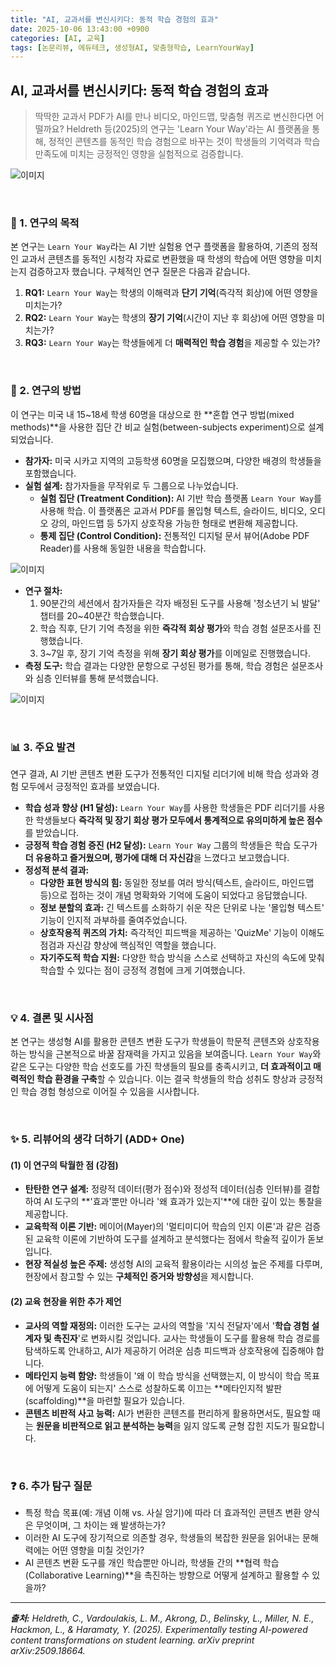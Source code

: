 ```yaml
---
title: "AI, 교과서를 변신시키다: 동적 학습 경험의 효과"
date: 2025-10-06 13:43:00 +0900
categories: [AI, 교육]
tags: [논문리뷰, 에듀테크, 생성형AI, 맞춤형학습, LearnYourWay]
---
```


## AI, 교과서를 변신시키다: 동적 학습 경험의 효과

> 딱딱한 교과서 PDF가 AI를 만나 비디오, 마인드맵, 맞춤형 퀴즈로 변신한다면 어떨까요? Heldreth 등(2025)의 연구는 'Learn Your Way'라는 AI 플랫폼을 통해, 정적인 콘텐츠를 동적인 학습 경험으로 바꾸는 것이 학생들의 기억력과 학습 만족도에 미치는 긍정적인 영향을 실험적으로 검증합니다.

![이미지](/assets/Al-powered-content-transformations-1.png)

<br>

### 🎯 1. 연구의 목적

본 연구는 `Learn Your Way`라는 AI 기반 실험용 연구 플랫폼을 활용하여, 기존의 정적인 교과서 콘텐츠를 동적인 시청각 자료로 변환했을 때 학생의 학습에 어떤 영향을 미치는지 검증하고자 했습니다. 구체적인 연구 질문은 다음과 같습니다.

1.  **RQ1:** `Learn Your Way`는 학생의 이해력과 **단기 기억**(즉각적 회상)에 어떤 영향을 미치는가?
2.  **RQ2:** `Learn Your Way`는 학생의 **장기 기억**(시간이 지난 후 회상)에 어떤 영향을 미치는가?
3.  **RQ3:** `Learn Your Way`는 학생들에게 더 **매력적인 학습 경험**을 제공할 수 있는가?

<br>

### 🔬 2. 연구의 방법

이 연구는 미국 내 15~18세 학생 60명을 대상으로 한 **혼합 연구 방법(mixed methods)**을 사용한 집단 간 비교 실험(between-subjects experiment)으로 설계되었습니다.

* **참가자:** 미국 시카고 지역의 고등학생 60명을 모집했으며, 다양한 배경의 학생들을 포함했습니다.
* **실험 설계:** 참가자들을 무작위로 두 그룹으로 나누었습니다.
    * **실험 집단 (Treatment Condition):** AI 기반 학습 플랫폼 `Learn Your Way`를 사용해 학습. 이 플랫폼은 교과서 PDF를 몰입형 텍스트, 슬라이드, 비디오, 오디오 강의, 마인드맵 등 5가지 상호작용 가능한 형태로 변환해 제공합니다.
    * **통제 집단 (Control Condition):** 전통적인 디지털 문서 뷰어(Adobe PDF Reader)를 사용해 동일한 내용을 학습합니다.

![이미지](/assets/Al-powered-content-transformations-2.png)

* **연구 절차:**
    1.  90분간의 세션에서 참가자들은 각자 배정된 도구를 사용해 '청소년기 뇌 발달' 챕터를 20~40분간 학습했습니다.
    2.  학습 직후, 단기 기억 측정을 위한 **즉각적 회상 평가**와 학습 경험 설문조사를 진행했습니다.
    3.  3~7일 후, 장기 기억 측정을 위해 **장기 회상 평가**를 이메일로 진행했습니다.
* **측정 도구:** 학습 결과는 다양한 문항으로 구성된 평가를 통해, 학습 경험은 설문조사와 심층 인터뷰를 통해 분석했습니다.

![이미지](/assets/Al-powered-content-transformations-3.png)

<br>

### 📊 3. 주요 발견

연구 결과, AI 기반 콘텐츠 변환 도구가 전통적인 디지털 리더기에 비해 학습 성과와 경험 모두에서 긍정적인 효과를 보였습니다.

* **학습 성과 향상 (H1 달성):** `Learn Your Way`를 사용한 학생들은 PDF 리더기를 사용한 학생들보다 **즉각적 및 장기 회상 평가 모두에서 통계적으로 유의미하게 높은 점수**를 받았습니다.
* **긍정적 학습 경험 증진 (H2 달성):** `Learn Your Way` 그룹의 학생들은 학습 도구가 **더 유용하고 즐거웠으며, 평가에 대해 더 자신감**을 느꼈다고 보고했습니다.
* **정성적 분석 결과:**
    * **다양한 표현 방식의 힘:** 동일한 정보를 여러 방식(텍스트, 슬라이드, 마인드맵 등)으로 접하는 것이 개념 명확화와 기억에 도움이 되었다고 응답했습니다.
    * **정보 분할의 효과:** 긴 텍스트를 소화하기 쉬운 작은 단위로 나눈 '몰입형 텍스트' 기능이 인지적 과부하를 줄여주었습니다.
    * **상호작용적 퀴즈의 가치:** 즉각적인 피드백을 제공하는 'QuizMe' 기능이 이해도 점검과 자신감 향상에 핵심적인 역할을 했습니다.
    * **자기주도적 학습 지원:** 다양한 학습 방식을 스스로 선택하고 자신의 속도에 맞춰 학습할 수 있다는 점이 긍정적 경험에 크게 기여했습니다.

<br>

### 💡 4. 결론 및 시사점

본 연구는 생성형 AI를 활용한 콘텐츠 변환 도구가 학생들이 학문적 콘텐츠와 상호작용하는 방식을 근본적으로 바꿀 잠재력을 가지고 있음을 보여줍니다. `Learn Your Way`와 같은 도구는 다양한 학습 선호도를 가진 학생들의 필요를 충족시키고, **더 효과적이고 매력적인 학습 환경을 구축**할 수 있습니다. 이는 결국 학생들의 학습 성취도 향상과 긍정적인 학습 경험 형성으로 이어질 수 있음을 시사합니다.

<br>

### ✨ 5. 리뷰어의 생각 더하기 (ADD+ One)

#### (1) 이 연구의 탁월한 점 (강점)
* **탄탄한 연구 설계:** 정량적 데이터(평가 점수)와 정성적 데이터(심층 인터뷰)를 결합하여 AI 도구의 **'효과'뿐만 아니라 '왜 효과가 있는지'**에 대한 깊이 있는 통찰을 제공합니다.
* **교육학적 이론 기반:** 메이어(Mayer)의 '멀티미디어 학습의 인지 이론'과 같은 검증된 교육학 이론에 기반하여 도구를 설계하고 분석했다는 점에서 학술적 깊이가 돋보입니다.
* **현장 적실성 높은 주제:** 생성형 AI의 교육적 활용이라는 시의성 높은 주제를 다루며, 현장에서 참고할 수 있는 **구체적인 증거와 방향성**을 제시합니다.

#### (2) 교육 현장을 위한 추가 제언
* **교사의 역할 재정의:** 이러한 도구는 교사의 역할을 '지식 전달자'에서 '**학습 경험 설계자 및 촉진자**'로 변화시킬 것입니다. 교사는 학생들이 도구를 활용해 학습 경로를 탐색하도록 안내하고, AI가 제공하기 어려운 심층 피드백과 상호작용에 집중해야 합니다.
* **메타인지 능력 함양:** 학생들이 '왜 이 학습 방식을 선택했는지, 이 방식이 학습 목표에 어떻게 도움이 되는지' 스스로 성찰하도록 이끄는 **메타인지적 발판(scaffolding)**을 마련할 필요가 있습니다.
* **콘텐츠 비판적 사고 능력:** AI가 변환한 콘텐츠를 편리하게 활용하면서도, 필요할 때는 **원문을 비판적으로 읽고 분석하는 능력**을 잃지 않도록 균형 잡힌 지도가 필요합니다.

<br>

### ❓ 6. 추가 탐구 질문

* 특정 학습 목표(예: 개념 이해 vs. 사실 암기)에 따라 더 효과적인 콘텐츠 변환 양식은 무엇이며, 그 차이는 왜 발생하는가?
* 이러한 AI 도구에 장기적으로 의존할 경우, 학생들의 복잡한 원문을 읽어내는 문해력에는 어떤 영향을 미칠 것인가?
* AI 콘텐츠 변환 도구를 개인 학습뿐만 아니라, 학생들 간의 **협력 학습(Collaborative Learning)**을 촉진하는 방향으로 어떻게 설계하고 활용할 수 있을까?

---

_**출처:** Heldreth, C., Vardoulakis, L. M., Akrong, D., Belinsky, L., Miller, N. E., Hackmon, L., & Haramaty, Y. (2025). Experimentally testing Al-powered content transformations on student learning. arXiv preprint arXiv:2509.18664._
